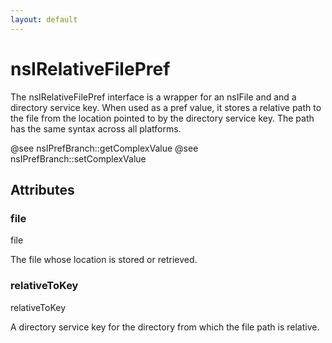 ```yaml
---
layout: default
---
```


# nsIRelativeFilePref #

The nsIRelativeFilePref interface is a wrapper for an nsIFile and
and a directory service key. When used as a pref value, it stores a
relative path to the file from the location pointed to by the directory
service key. The path has the same syntax across all platforms.

@see nsIPrefBranch::getComplexValue
@see nsIPrefBranch::setComplexValue



## Attributes ##

### file ###

file

The file whose location is stored or retrieved.


### relativeToKey ###

relativeToKey

A directory service key for the directory
from which the file path is relative.

